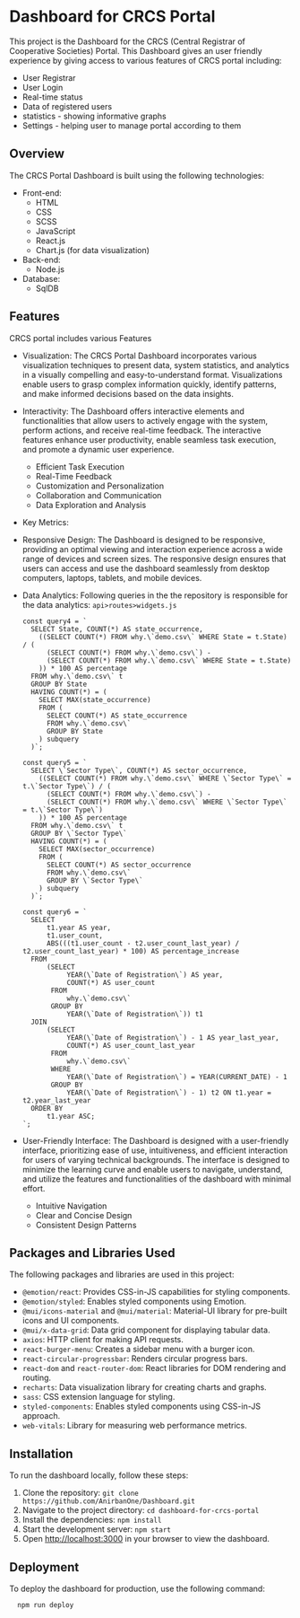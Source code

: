 
# Dashboard for CRCS Portal
This project is the Dashboard for the CRCS (Central Registrar of Cooperative Societies) Portal. This Dashboard gives an user friendly experience by giving access to various features of CRCS portal including:
- User Registrar
- User Login
- Real-time status
- Data of registered users
- statistics - showing informative graphs 
- Settings - helping user to manage portal according to them
## Overview

The CRCS Portal Dashboard is built using the following technologies:

- Front-end:
    - HTML
    - CSS
    - SCSS
    - JavaScript
    - React.js
    - Chart.js (for data visualization)
- Back-end:
    - Node.js
- Database:
    - SqlDB
## Features

CRCS portal includes various Features 

- Visualization: The CRCS Portal Dashboard incorporates various visualization techniques to present data, system statistics, and analytics in a visually compelling and easy-to-understand format. Visualizations enable users to grasp complex information quickly, identify patterns, and make informed decisions based on the data insights.

- Interactivity: The Dashboard offers interactive elements and functionalities that allow users to actively engage with the system, perform actions, and receive real-time feedback. The interactive features enhance user productivity, enable seamless task execution, and promote a dynamic user experience.
    - Efficient Task Execution
    - Real-Time Feedback
    - Customization and Personalization
    - Collaboration and Communication
    - Data Exploration and Analysis

- Key Metrics: 

- Responsive Design: The Dashboard is designed to be responsive, providing an optimal viewing and interaction experience across a wide range of devices and screen sizes. The responsive design ensures that users can access and use the dashboard seamlessly from desktop computers, laptops, tablets, and mobile devices.
- Data Analytics: Following queries in the the repository is responsible for the data analytics: 
    `api>routes>widgets.js`

    ```shell
    const query4 = `
      SELECT State, COUNT(*) AS state_occurrence,
        ((SELECT COUNT(*) FROM why.\`demo.csv\` WHERE State = t.State) / (
          (SELECT COUNT(*) FROM why.\`demo.csv\`) - 
          (SELECT COUNT(*) FROM why.\`demo.csv\` WHERE State = t.State)
        )) * 100 AS percentage
      FROM why.\`demo.csv\` t
      GROUP BY State
      HAVING COUNT(*) = (
        SELECT MAX(state_occurrence)
        FROM (
          SELECT COUNT(*) AS state_occurrence
          FROM why.\`demo.csv\`
          GROUP BY State
        ) subquery
      )`;
  
    const query5 = `
      SELECT \`Sector Type\`, COUNT(*) AS sector_occurrence,
        ((SELECT COUNT(*) FROM why.\`demo.csv\` WHERE \`Sector Type\` = t.\`Sector Type\`) / (
          (SELECT COUNT(*) FROM why.\`demo.csv\`) - 
          (SELECT COUNT(*) FROM why.\`demo.csv\` WHERE \`Sector Type\` = t.\`Sector Type\`)
        )) * 100 AS percentage
      FROM why.\`demo.csv\` t
      GROUP BY \`Sector Type\`
      HAVING COUNT(*) = (
        SELECT MAX(sector_occurrence)
        FROM (
          SELECT COUNT(*) AS sector_occurrence
          FROM why.\`demo.csv\`
          GROUP BY \`Sector Type\`
        ) subquery
      )`;
  
    const query6 = `
      SELECT 
          t1.year AS year,
          t1.user_count,
          ABS(((t1.user_count - t2.user_count_last_year) / t2.user_count_last_year) * 100) AS percentage_increase
      FROM 
          (SELECT 
               YEAR(\`Date of Registration\`) AS year,
               COUNT(*) AS user_count
           FROM 
               why.\`demo.csv\`
           GROUP BY 
               YEAR(\`Date of Registration\`)) t1
      JOIN 
          (SELECT 
               YEAR(\`Date of Registration\`) - 1 AS year_last_year,
               COUNT(*) AS user_count_last_year
           FROM 
               why.\`demo.csv\`
           WHERE 
               YEAR(\`Date of Registration\`) = YEAR(CURRENT_DATE) - 1
           GROUP BY 
               YEAR(\`Date of Registration\`) - 1) t2 ON t1.year = t2.year_last_year
      ORDER BY 
          t1.year ASC;
    `;
    
- User-Friendly Interface: The Dashboard is designed with a user-friendly interface, prioritizing ease of use, intuitiveness, and efficient interaction for users of varying technical backgrounds. The interface is designed to minimize the learning curve and enable users to navigate, understand, and utilize the features and functionalities of the dashboard with minimal effort.
    - Intuitive Navigation
    - Clear and Concise Design
    - Consistent Design Patterns
## Packages and Libraries Used

The following packages and libraries are used in this project:

- `@emotion/react`: Provides CSS-in-JS capabilities for styling components.
- `@emotion/styled`: Enables styled components using Emotion.
- `@mui/icons-material` and `@mui/material`: Material-UI library for pre-built icons and UI components.
- `@mui/x-data-grid`: Data grid component for displaying tabular data.
- `axios`: HTTP client for making API requests.
- `react-burger-menu`: Creates a sidebar menu with a burger icon.
- `react-circular-progressbar`: Renders circular progress bars.
- `react-dom` and `react-router-dom`: React libraries for DOM rendering and routing.
- `recharts`: Data visualization library for creating charts and graphs.
- `sass`: CSS extension language for styling.
- `styled-components`: Enables styled components using CSS-in-JS approach.
- `web-vitals`: Library for measuring web performance metrics.
## Installation

To run the dashboard locally, follow these steps:

1. Clone the repository: `git clone https://github.com/AnirbanOne/Dashboard.git`
2. Navigate to the project directory: `cd dashboard-for-crcs-portal`
3. Install the dependencies: `npm install`
4. Start the development server: `npm start`
5. Open [http://localhost:3000](http://localhost:3000) in your browser to view the dashboard.
## Deployment

To deploy the dashboard for production, use the following command:

```shell
  npm run deploy

